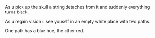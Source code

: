 As u pick up the skull a string detaches from it and suddenly everything turns black.

As u regain vision u see youself in an empty white place with two paths.

One path has a blue hue, the other red.